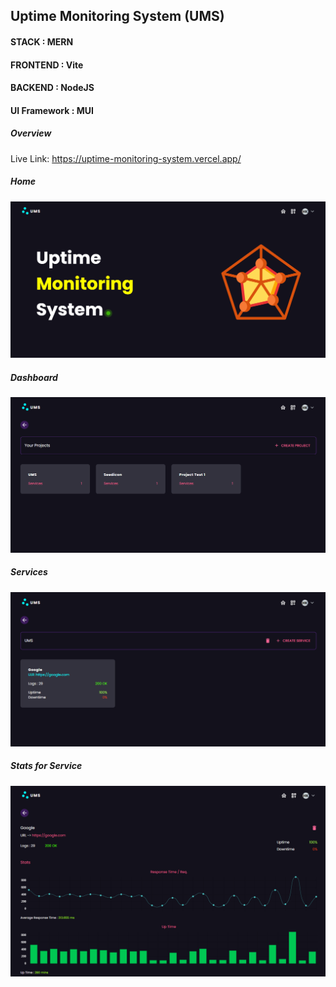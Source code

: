## Uptime Monitoring System (UMS)

#### STACK : MERN

#### FRONTEND : Vite

#### BACKEND : NodeJS

#### UI Framework : MUI

##### Overview

Live Link: https://uptime-monitoring-system.vercel.app/

##### Home

![Dashboard Image](./images/Home.png)

##### Dashboard

![Dashboard Image](./images/Dashboard.png)

##### Services

![Dashboard Image](./images/Service.png)

##### Stats for Service

![Dashboard Image](./images/InService.png)

